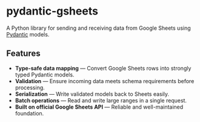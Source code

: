 # pydantic-gsheets

A Python library for sending and receiving data from Google Sheets using [Pydantic](https://docs.pydantic.dev/) models.

## Features

- **Type-safe data mapping** — Convert Google Sheets rows into strongly typed Pydantic models.
- **Validation** — Ensure incoming data meets schema requirements before processing.
- **Serialization** — Write validated models back to Sheets easily.
- **Batch operations** — Read and write large ranges in a single request.
- **Built on official Google Sheets API** — Reliable and well-maintained foundation.


 
